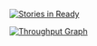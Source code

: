 [![Stories in Ready](https://badge.waffle.io/cadanimal/cadanimal.github.io.png?label=ready&title=Ready)](http://waffle.io/cadanimal/cadanimal.github.io)

[![Throughput Graph](https://graphs.waffle.io/cadanimal/cadanimal.github.io/throughput.svg)](https://waffle.io/cadanimal/cadanimal.github.io/metrics) 
